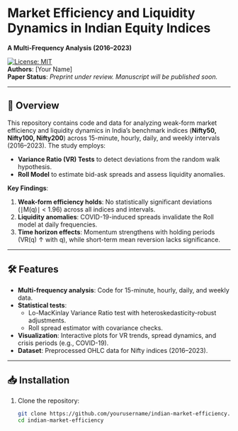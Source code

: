# Market Efficiency and Liquidity Dynamics in Indian Equity Indices  
**A Multi-Frequency Analysis (2016–2023)**  

[![License: MIT](https://img.shields.io/badge/License-MIT-blue.svg)](https://opensource.org/licenses/MIT)  
**Authors**: [Your Name]  
**Paper Status**: *Preprint under review. Manuscript will be published soon.*  

---

## 📜 Overview  
This repository contains code and data for analyzing weak-form market efficiency and liquidity dynamics in India’s benchmark indices (**Nifty50, Nifty100, Nifty200**) across 15-minute, hourly, daily, and weekly intervals (2016–2023). The study employs:  
- **Variance Ratio (VR) Tests** to detect deviations from the random walk hypothesis.  
- **Roll Model** to estimate bid-ask spreads and assess liquidity anomalies.  

**Key Findings**:  
1. **Weak-form efficiency holds**: No statistically significant deviations (∣M(q)∣ < 1.96) across all indices and intervals.  
2. **Liquidity anomalies**: COVID-19-induced spreads invalidate the Roll model at daily frequencies.  
3. **Time horizon effects**: Momentum strengthens with holding periods (VR(q) ↑ with q), while short-term mean reversion lacks significance.  

---

## 🛠️ Features  
- **Multi-frequency analysis**: Code for 15-minute, hourly, daily, and weekly data.  
- **Statistical tests**:  
  - Lo-MacKinlay Variance Ratio test with heteroskedasticity-robust adjustments.  
  - Roll spread estimator with covariance checks.  
- **Visualization**: Interactive plots for VR trends, spread dynamics, and crisis periods (e.g., COVID-19).  
- **Dataset**: Preprocessed OHLC data for Nifty indices (2016–2023).  

---

## 📥 Installation  
1. Clone the repository:  
   ```bash  
   git clone https://github.com/yourusername/indian-market-efficiency.git  
   cd indian-market-efficiency  

